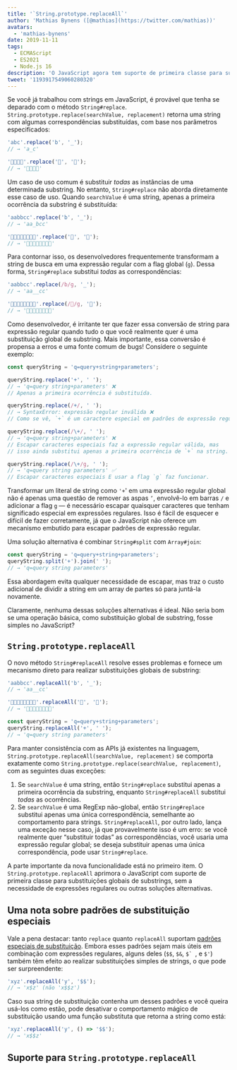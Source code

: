 ```yaml
---
title: '`String.prototype.replaceAll`'
author: 'Mathias Bynens ([@mathias](https://twitter.com/mathias))'
avatars:
  - 'mathias-bynens'
date: 2019-11-11
tags:
  - ECMAScript
  - ES2021
  - Node.js 16
description: 'O JavaScript agora tem suporte de primeira classe para substituições globais de substrings através da nova API `String.prototype.replaceAll`.'
tweet: '1193917549060280320'
---
```

Se você já trabalhou com strings em JavaScript, é provável que tenha se deparado com o método `String#replace`. `String.prototype.replace(searchValue, replacement)` retorna uma string com algumas correspondências substituídas, com base nos parâmetros especificados:

<!--truncate-->
```js
'abc'.replace('b', '_');
// → 'a_c'

'🍏🍋🍊🍓'.replace('🍏', '🥭');
// → '🥭🍋🍊🍓'
```

Um caso de uso comum é substituir _todas_ as instâncias de uma determinada substring. No entanto, `String#replace` não aborda diretamente esse caso de uso. Quando `searchValue` é uma string, apenas a primeira ocorrência da substring é substituída:

```js
'aabbcc'.replace('b', '_');
// → 'aa_bcc'

'🍏🍏🍋🍋🍊🍊🍓🍓'.replace('🍏', '🥭');
// → '🥭🍏🍋🍋🍊🍊🍓🍓'
```

Para contornar isso, os desenvolvedores frequentemente transformam a string de busca em uma expressão regular com a flag global (`g`). Dessa forma, `String#replace` substitui _todas_ as correspondências:

```js
'aabbcc'.replace(/b/g, '_');
// → 'aa__cc'

'🍏🍏🍋🍋🍊🍊🍓🍓'.replace(/🍏/g, '🥭');
// → '🥭🥭🍋🍋🍊🍊🍓🍓'
```

Como desenvolvedor, é irritante ter que fazer essa conversão de string para expressão regular quando tudo o que você realmente quer é uma substituição global de substring. Mais importante, essa conversão é propensa a erros e uma fonte comum de bugs! Considere o seguinte exemplo:

```js
const queryString = 'q=query+string+parameters';

queryString.replace('+', ' ');
// → 'q=query string+parameters' ❌
// Apenas a primeira ocorrência é substituída.

queryString.replace(/+/, ' ');
// → SyntaxError: expressão regular inválida ❌
// Como se vê, `+` é um caractere especial em padrões de expressão regular.

queryString.replace(/\+/, ' ');
// → 'q=query string+parameters' ❌
// Escapar caracteres especiais faz a expressão regular válida, mas
// isso ainda substitui apenas a primeira ocorrência de `+` na string.

queryString.replace(/\+/g, ' ');
// → 'q=query string parameters' ✅
// Escapar caracteres especiais E usar a flag `g` faz funcionar.
```

Transformar um literal de string como `'+`' em uma expressão regular global não é apenas uma questão de remover as aspas `’`, envolvê-lo em barras `/` e adicionar a flag `g` — é necessário escapar quaisquer caracteres que tenham significado especial em expressões regulares. Isso é fácil de esquecer e difícil de fazer corretamente, já que o JavaScript não oferece um mecanismo embutido para escapar padrões de expressão regular.

Uma solução alternativa é combinar `String#split` com `Array#join`:

```js
const queryString = 'q=query+string+parameters';
queryString.split('+').join(' ');
// → 'q=query string parameters'
```

Essa abordagem evita qualquer necessidade de escapar, mas traz o custo adicional de dividir a string em um array de partes só para juntá-la novamente.

Claramente, nenhuma dessas soluções alternativas é ideal. Não seria bom se uma operação básica, como substituição global de substring, fosse simples no JavaScript?

## `String.prototype.replaceAll`

O novo método `String#replaceAll` resolve esses problemas e fornece um mecanismo direto para realizar substituições globais de substring:

```js
'aabbcc'.replaceAll('b', '_');
// → 'aa__cc'

'🍏🍏🍋🍋🍊🍊🍓🍓'.replaceAll('🍏', '🥭');
// → '🥭🥭🍋🍋🍊🍊🍓🍓'

const queryString = 'q=query+string+parameters';
queryString.replaceAll('+', ' ');
// → 'q=query string parameters'
```

Para manter consistência com as APIs já existentes na linguagem, `String.prototype.replaceAll(searchValue, replacement)` se comporta exatamente como `String.prototype.replace(searchValue, replacement)`, com as seguintes duas exceções:

1. Se `searchValue` é uma string, então `String#replace` substitui apenas a primeira ocorrência da substring, enquanto `String#replaceAll` substitui _todas_ as ocorrências.
1. Se `searchValue` é uma RegExp não-global, então `String#replace` substitui apenas uma única correspondência, semelhante ao comportamento para strings. `String#replaceAll`, por outro lado, lança uma exceção nesse caso, já que provavelmente isso é um erro: se você realmente quer “substituir todas” as correspondências, você usaria uma expressão regular global; se deseja substituir apenas uma única correspondência, pode usar `String#replace`.

A parte importante da nova funcionalidade está no primeiro item. O `String.prototype.replaceAll` aprimora o JavaScript com suporte de primeira classe para substituições globais de substrings, sem a necessidade de expressões regulares ou outras soluções alternativas.

## Uma nota sobre padrões de substituição especiais

Vale a pena destacar: tanto `replace` quanto `replaceAll` suportam [padrões especiais de substituição](https://developer.mozilla.org/en-US/docs/Web/JavaScript/Reference/Global_Objects/String/replace#specifying_a_string_as_the_replacement). Embora esses padrões sejam mais úteis em combinação com expressões regulares, alguns deles (`$$`, `$&`, ``$` ``, e `$'`) também têm efeito ao realizar substituições simples de strings, o que pode ser surpreendente:

```js
'xyz'.replaceAll('y', '$$');
// → 'x$z' (não 'x$$z')
```

Caso sua string de substituição contenha um desses padrões e você queira usá-los como estão, pode desativar o comportamento mágico de substituição usando uma função substituta que retorna a string como está:

```js
'xyz'.replaceAll('y', () => '$$');
// → 'x$$z'
```

## Suporte para `String.prototype.replaceAll`

<feature-support chrome="85 https://bugs.chromium.org/p/v8/issues/detail?id=9801"
                 firefox="77 https://bugzilla.mozilla.org/show_bug.cgi?id=1608168#c8"
                 safari="13.1 https://webkit.org/blog/10247/new-webkit-features-in-safari-13-1/"
                 nodejs="16"
                 babel="yes https://github.com/zloirock/core-js#ecmascript-string-and-regexp"></feature-support>
